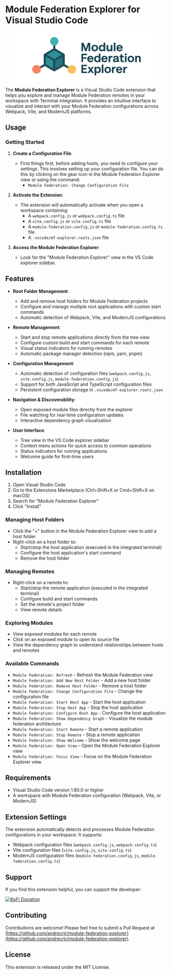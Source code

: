 # Module Federation Explorer for Visual Studio Code

<div style="display:flex;width:100%;justify-content:center">
<img src="./media/mfe-explorer-logo-big.png" alt="Texto alternativo" width="450"/>
</div>

The **Module Federation Explorer** is a Visual Studio Code extension that helps you explore and manage Module Federation remotes in your workspace with Terminal integration. It provides an intuitive interface to visualize and interact with your Module Federation configurations across Webpack, Vite, and ModernJS platforms.

## Usage

### Getting Started

1. **Create a Configuration File**: 
   - First things first, before adding hosts, you need to configure your settings. This involves setting up your configuration file. You can do this by clicking on the gear icon in the Module Federation Explorer view or using the command:
     - `Module Federation: Change Configuration File`

2. **Activate the Extension**:
   - The extension will automatically activate when you open a workspace containing:
     - A `webpack.config.js` or `webpack.config.ts` file
     - A `vite.config.js` or `vite.config.ts` file
     - A `module-federation.config.js` or `module-federation.config.ts` file
     - A `.vscode/mf-explorer.roots.json` file

3. **Access the Module Federation Explorer**:
   - Look for the "Module Federation Explorer" view in the VS Code explorer sidebar.

## Features

- **Root Folder Management**:
  - Add and remove host folders for Module Federation projects
  - Configure and manage multiple root applications with custom start commands
  - Automatic detection of Webpack, Vite, and ModernJS configurations

- **Remote Management**:
  - Start and stop remote applications directly from the tree view
  - Configure custom build and start commands for each remote
  - Visual status indicators for running remotes
  - Automatic package manager detection (npm, yarn, pnpm)

- **Configuration Management**:
  - Automatic detection of configuration files (`webpack.config.js`, `vite.config.js`, `module-federation.config.js`)
  - Support for both JavaScript and TypeScript configuration files
  - Persistent configuration storage in `.vscode/mf-explorer.roots.json`

- **Navigation & Discoverability**:
  - Open exposed module files directly from the explorer
  - File watching for real-time configuration updates
  - Interactive dependency graph visualization

- **User Interface**:
  - Tree view in the VS Code explorer sidebar
  - Context menu actions for quick access to common operations
  - Status indicators for running applications
  - Welcome guide for first-time users

## Installation

1. Open Visual Studio Code
2. Go to the Extensions Marketplace (Ctrl+Shift+X or Cmd+Shift+X on macOS)
3. Search for "Module Federation Explorer"
4. Click "Install"


### Managing Host Folders

- Click the "+" button in the Module Federation Explorer view to add a host folder
- Right-click on a host folder to:
  - Start/stop the host application (executed in the integrated terminal)
  - Configure the host application's start command
  - Remove the host folder

### Managing Remotes

- Right-click on a remote to:
  - Start/stop the remote application (executed in the integrated terminal)
  - Configure build and start commands
  - Set the remote's project folder
  - View remote details

### Exploring Modules

- View exposed modules for each remote
- Click on an exposed module to open its source file
- View the dependency graph to understand relationships between hosts and remotes

### Available Commands

- `Module Federation: Refresh` - Refresh the Module Federation view
- `Module Federation: Add New Host Folder` - Add a new host folder
- `Module Federation: Remove Host Folder` - Remove a host folder
- `Module Federation: Change Configuration File` - Change the configuration file
- `Module Federation: Start Host App` - Start the host application
- `Module Federation: Stop Host App` - Stop the host application
- `Module Federation: Configure Root App` - Configure the host application
- `Module Federation: Show Dependency Graph` - Visualize the module federation architecture
- `Module Federation: Start Remote` - Start a remote application
- `Module Federation: Stop Remote` - Stop a remote application
- `Module Federation: Show Welcome` - Show the welcome page
- `Module Federation: Open View` - Open the Module Federation Explorer view
- `Module Federation: Focus View` - Focus on the Module Federation Explorer view

## Requirements

- Visual Studio Code version 1.80.0 or higher
- A workspace with Module Federation configuration (Webpack, Vite, or ModernJS)

## Extension Settings

The extension automatically detects and processes Module Federation configurations in your workspace. It supports:

- Webpack configuration files (`webpack.config.js`, `webpack.config.ts`)
- Vite configuration files (`vite.config.js`, `vite.config.ts`)
- ModernJS configuration files (`module-federation.config.js`, `module-federation.config.ts`)

## Support

If you find this extension helpful, you can support the developer:

<a href="https://ko-fi.com/andrecrjr">
  <img src="https://cdn.prod.website-files.com/5c14e387dab576fe667689cf/670f5a01c01ea9191809398c_support_me_on_kofi_blue-p-500.png" alt="KoFi Donation" width="200"/>
</a>

## Contributing

Contributions are welcome! Please feel free to submit a Pull Request at [https://github.com/andrecrjr/module-federation-explorer](https://github.com/andrecrjr/module-federation-explorer).

## License

This extension is released under the MIT License.